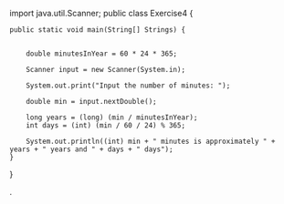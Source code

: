 import java.util.Scanner;
public class Exercise4 {

    public static void main(String[] Strings) {


        double minutesInYear = 60 * 24 * 365;

        Scanner input = new Scanner(System.in);

        System.out.print("Input the number of minutes: ");

        double min = input.nextDouble();

        long years = (long) (min / minutesInYear);
        int days = (int) (min / 60 / 24) % 365;

        System.out.println((int) min + " minutes is approximately " + years + " years and " + days + " days");
    }
}

.
